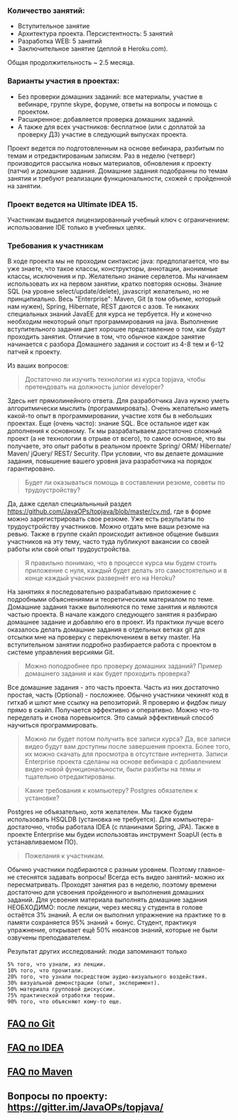 ### Количество занятий:
- Вступительное занятие
- Архитектура проекта. Персистентность: 5 занятий
- Разработка WEB: 5 занятий
- Заключительное занятие (деплой в Heroku.com).

Общая продолжительность ~ 2.5 месяца.

### Варианты участия в проектах:
- Без проверки домашних заданий: все материалы, участие в вебинаре, группе skype, форуме, ответы на вопросы и помощь с проектом.
- Расширенное: добавляется проверка домашних заданий.
- А также для всех участников: бесплатное (или с доплатой за проверку ДЗ) участие в следующий выпусках проекта.

Проект ведется по подготовленным на основе вебинара, разбитым по темам и отредактированым записям. Раз в неделю (четверг) производится рассылка новых материалов, обновления к проекту (патчи) и домашние задания.
Домашние задания подобранны по темам занятия и требуют реализации функциональности, схожей с пройденной на занятии.

### Проект ведется на Ultimate IDEA 15. 
Участникам выдается лицензированный учебный ключ с ограничением: использование IDE только в учебнных целях.

### Требования к участникам
В ходе проекта мы не проходим синтаксис java: предполагается, что вы уже знаете, что такое классы, конструкторы, аннотации, анонимные классы, исключения и пр. Желательно знание сервлетов. Мы начинаем использовать их на первом занятии, кратко повторяя основы. Знание SQL (на уровне select/update/delete), javascript желательно, но не принципиально. Весь "Enterprise": Maven, Git (в том объеме, который нам нужен), Spring, Hibernate, REST даются с азов. Те никаких специальных знаний JavaEE для курса не тербуется. Ну и конечно необходим некоторый опыт программирования на java. Выполнение вступительного задания дает хорошее представление о том, как будут проходить занятия. Отличие в том, что обычное каждое занятие начинается с разбора Домашнего задания и состоит из 4-8 тем и 6-12 патчей к проекту.

Из ваших вопросов:
> Достаточно ли изучить технологии из курса topjava, чтобы претендовать на должность junior developer?

 Здесь нет прямолинейного ответа. Для разработчика Java нужно уметь алгоритмически мыслить (программировать). Очень желательно иметь какой-то опыт в программировании, участие хотя бы в небольших проектах. Еще (очень часто): знание SQL. Все остальное идет как дополнения к основному. Тк мы разрабатываем достаточно сложный проект (а не технологии в отрыве от всего), то самое основное, что вы получаете, это опыт работы в реальном проекте Spring/ ORM/ Hibernate/ Maven/ jQuery/ REST/ Security. При условии, что вы делаете домашние задания, повышение вашего уровня java разработчика на порядок гарантировано.

> Будет ли оказываться помощь в составлении резюме, советы по трудоустройству?

Да, даже сделал специальньный раздел https://github.com/JavaOPs/topjava/blob/master/cv.md, где в форме можно зарегистрировать свое резюме. Уже есть результаты по трудоустройству участников. Можно отдать мне ваши резюме на ревью. Также в группе скайп происходит активное общение бывших участников на эту тему, часто туда публикуют вакансии со своей работы или свой опыт трудоустройства.

> Я правильно понимаю, что в процессе курса мы будем стоить приложение с нуля, каждый будет делать это самостоятельно и в конце каждый учасник развернёт его на Heroku?

На занятиях я последовательно разрабатываю приложение с подробными объяснениями и теоретическим материалом по теме. Домашние задания также выполняются по теме занятия и являются частью проекта. В начале каждого следующего занятия я разбираю домашнее задание и добавляю его в проект. Из практики лучше всего оказалось делать домашние задания в отдельных ветках git для отсылки мне на проверку с переключением в ветку master. На вступительном занятии подробно разбирается работа с проектом в системе управления версиями Git.

> Можно поподробнее про проверку домашних заданий? Пример домашнего задания и как будет проходить проверка?

Все домашние задания - это часть проекта. Часть из них достаточно простая, часть (Optional) - посложнее. Обычно участники чекинят код в гитхаб и шлют мне ссылку на репозиторий. Я проверяю и фидбэк пишу прямо в скайп. Получается эффективно и оперативно. Можно что-то переделать и снова поревьюится. Это самый эффективный способ научиться программировать.

> Можно ли будет потом получить все записи курса?
Да, все записи видео будут вам доступны после завершения проекта. Более того, их можно скачать для просмотра в отсутствие интернета. Записи Enterprise проекта сделаны на основе вебинара с добавлением видео новой функциональности, были разбиты на темы и тщательно отредактированы. 

> Какие требования к компьютеру? Postgres обязателен к установке?

Postgres не объязательно, хотя желателен. Мы также будем использовать HSQLDB (установка не требуется). Для компьютера- достаточно, чтобы работала IDEA (с планинами Spring, JPA). Также в проекте Enterprise мы будеи использовтаь инструмент SoapUI (есть в устанавливаемом ПО).

> Пожелания к участникам.

 Обычно участники подбираются с разным уровнем. Поэтому главное- не стеснятся задавать вопросы! Всегда есть видео занятий- можно их пересматривать. Проходят занятия раз в неделю, поэтому времени достаточно для усвоения пройденного и выполнения домашних заданий. Для усвоения материала выполнять домашние задания НЕОБХОДИМО: после лекции, через месяц у студента в голове остаётся 3% знаний. А если он выполнил упражнение на практике то в памяти сохраняется 95% знаний + бонус. Студент, практикуя упражнение, открывает ещё 50% нюансов знаний, которые не были озвучены преподавателем.

Результат других исследований: люди запоминают только

    5% того, что узнали, из лекции.
    10% того, что прочитали.
    20% того, что узнали посредством аудио-визуального воздействия.
    30% визуальной демонстрации (опыт, эксперимент).
    50% материала групповой дискуссии.
    75% практической отработки теории.
    90% того, что объясняют кому-то еще.

[FAQ по Git](wiki/Git)
--------------------------
[FAQ по IDEA](wiki/IDEA)
--------------------------
[FAQ по Maven](wiki/Maven)
--------------------------
Вопросы по проекту: https://gitter.im/JavaOPs/topjava/
--------------------------